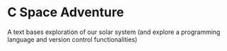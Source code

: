 # C Space Adventure
A text bases exploration of our solar system (and explore a programming language and version control functionalities)